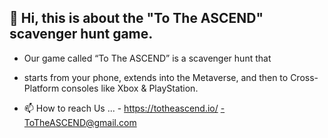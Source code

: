  👋 Hi, this is about the "To The ASCEND" scavenger hunt game.
-
- Our game called “To The ASCEND” is a scavenger hunt that 
- starts from your phone, extends into the Metaverse,
and then to Cross-Platform consoles like Xbox & PlayStation.


- 📫 How to reach Us ... - https://totheascend.io/
                        -ToTheASCEND@gmail.com
<!---
T-T-ASCEND/TTA is a ✨ special ✨ repository because its `README.md` (this file) appears on your GitHub profile.
You can click the Preview link to take a look at your changes.
--->

